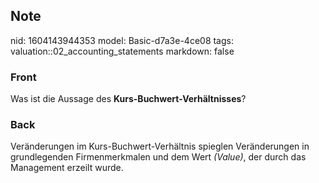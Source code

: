 ## Note
nid: 1604143944353
model: Basic-d7a3e-4ce08
tags: valuation::02_accounting_statements
markdown: false

### Front
<p>Was ist die Aussage des <b>Kurs-Buchwert-Verhältnisses</b>?

### Back
Veränderungen im Kurs-Buchwert-Verhältnis spieglen Veränderungen in
grundlegenden Firmenmerkmalen und dem Wert <i>(Value)</i>, der
durch das Management erzeilt wurde.
